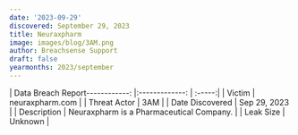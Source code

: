 ```yaml
---
date: '2023-09-29'
discovered: September 29, 2023
title: Neuraxpharm
image: images/blog/3AM.png
author: Breachsense Support
draft: false
yearmonths: 2023/september
---
```


| Data Breach Report------------:     |:-------------:    | :-----:|
| Victim      | neuraxpharm.com      | 
| Threat Actor      | 3AM      | 
| Date Discovered      | Sep 29, 2023      | 
| Description      | Neuraxpharm is a Pharmaceutical Company.      | 
| Leak Size      | Unknown      | 

